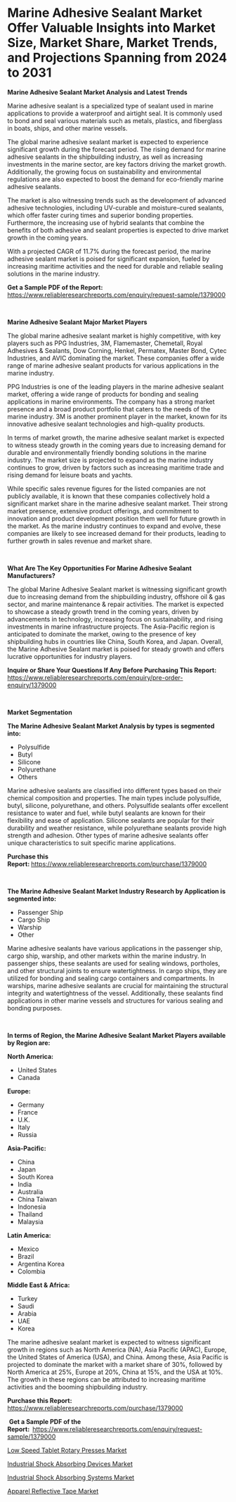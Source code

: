 <p><h1>Marine Adhesive Sealant Market Offer Valuable Insights into Market Size, Market Share, Market Trends, and Projections Spanning from 2024 to 2031</h1></p><p><strong>Marine Adhesive Sealant Market Analysis and Latest Trends</strong></p>
<p><p>Marine adhesive sealant is a specialized type of sealant used in marine applications to provide a waterproof and airtight seal. It is commonly used to bond and seal various materials such as metals, plastics, and fiberglass in boats, ships, and other marine vessels.</p><p>The global marine adhesive sealant market is expected to experience significant growth during the forecast period. The rising demand for marine adhesive sealants in the shipbuilding industry, as well as increasing investments in the marine sector, are key factors driving the market growth. Additionally, the growing focus on sustainability and environmental regulations are also expected to boost the demand for eco-friendly marine adhesive sealants.</p><p>The market is also witnessing trends such as the development of advanced adhesive technologies, including UV-curable and moisture-cured sealants, which offer faster curing times and superior bonding properties. Furthermore, the increasing use of hybrid sealants that combine the benefits of both adhesive and sealant properties is expected to drive market growth in the coming years.</p><p>With a projected CAGR of 11.7% during the forecast period, the marine adhesive sealant market is poised for significant expansion, fueled by increasing maritime activities and the need for durable and reliable sealing solutions in the marine industry.</p></p>
<p><strong>Get a Sample PDF of the Report:&nbsp;</strong> <a href="https://www.reliableresearchreports.com/enquiry/request-sample/1379000">https://www.reliableresearchreports.com/enquiry/request-sample/1379000</a></p>
<p>&nbsp;</p>
<p><strong>Marine Adhesive Sealant Major Market Players</strong></p>
<p><p>The global marine adhesive sealant market is highly competitive, with key players such as PPG Industries, 3M, Flamemaster, Chemetall, Royal Adhesives & Sealants, Dow Corning, Henkel, Permatex, Master Bond, Cytec Industries, and AVIC dominating the market. These companies offer a wide range of marine adhesive sealant products for various applications in the marine industry.</p><p>PPG Industries is one of the leading players in the marine adhesive sealant market, offering a wide range of products for bonding and sealing applications in marine environments. The company has a strong market presence and a broad product portfolio that caters to the needs of the marine industry. 3M is another prominent player in the market, known for its innovative adhesive sealant technologies and high-quality products.</p><p>In terms of market growth, the marine adhesive sealant market is expected to witness steady growth in the coming years due to increasing demand for durable and environmentally friendly bonding solutions in the marine industry. The market size is projected to expand as the marine industry continues to grow, driven by factors such as increasing maritime trade and rising demand for leisure boats and yachts.</p><p>While specific sales revenue figures for the listed companies are not publicly available, it is known that these companies collectively hold a significant market share in the marine adhesive sealant market. Their strong market presence, extensive product offerings, and commitment to innovation and product development position them well for future growth in the market. As the marine industry continues to expand and evolve, these companies are likely to see increased demand for their products, leading to further growth in sales revenue and market share.</p></p>
<p>&nbsp;</p>
<p><strong>What Are The Key Opportunities For Marine Adhesive Sealant Manufacturers?</strong></p>
<p><p>The global Marine Adhesive Sealant market is witnessing significant growth due to increasing demand from the shipbuilding industry, offshore oil & gas sector, and marine maintenance & repair activities. The market is expected to showcase a steady growth trend in the coming years, driven by advancements in technology, increasing focus on sustainability, and rising investments in marine infrastructure projects. The Asia-Pacific region is anticipated to dominate the market, owing to the presence of key shipbuilding hubs in countries like China, South Korea, and Japan. Overall, the Marine Adhesive Sealant market is poised for steady growth and offers lucrative opportunities for industry players.</p></p>
<p><strong>Inquire or Share Your Questions If Any Before Purchasing This Report:</strong> <a href="https://www.reliableresearchreports.com/enquiry/pre-order-enquiry/1379000">https://www.reliableresearchreports.com/enquiry/pre-order-enquiry/1379000</a></p>
<p>&nbsp;</p>
<p><strong>Market Segmentation</strong></p>
<p><strong>The Marine Adhesive Sealant Market Analysis by types is segmented into:</strong></p>
<p><ul><li>Polysulfide</li><li>Butyl</li><li>Silicone</li><li>Polyurethane</li><li>Others</li></ul></p>
<p><p>Marine adhesive sealants are classified into different types based on their chemical composition and properties. The main types include polysulfide, butyl, silicone, polyurethane, and others. Polysulfide sealants offer excellent resistance to water and fuel, while butyl sealants are known for their flexibility and ease of application. Silicone sealants are popular for their durability and weather resistance, while polyurethane sealants provide high strength and adhesion. Other types of marine adhesive sealants offer unique characteristics to suit specific marine applications.</p></p>
<p><strong>Purchase this Report:&nbsp;</strong><a href="https://www.reliableresearchreports.com/purchase/1379000">https://www.reliableresearchreports.com/purchase/1379000</a></p>
<p>&nbsp;</p>
<p><strong>The Marine Adhesive Sealant Market Industry Research by Application is segmented into:</strong></p>
<p><ul><li>Passenger Ship</li><li>Cargo Ship</li><li>Warship</li><li>Other</li></ul></p>
<p><p>Marine adhesive sealants have various applications in the passenger ship, cargo ship, warship, and other markets within the marine industry. In passenger ships, these sealants are used for sealing windows, portholes, and other structural joints to ensure watertightness. In cargo ships, they are utilized for bonding and sealing cargo containers and compartments. In warships, marine adhesive sealants are crucial for maintaining the structural integrity and watertightness of the vessel. Additionally, these sealants find applications in other marine vessels and structures for various sealing and bonding purposes.</p></p>
<p>&nbsp;</p>
<p><strong>In terms of Region, the Marine Adhesive Sealant Market Players available by Region are:</strong></p>
<p>
    <p> <strong> North America: </strong>
        <ul>
            <li>United States</li>
            <li>Canada</li>
        </ul>
        </p> 
    <p> <strong> Europe: </strong>
        <ul>
            <li>Germany</li>
            <li>France</li>
            <li>U.K.</li>
            <li>Italy</li>
            <li>Russia</li>
        </ul>
        </p> 
    <p> <strong> Asia-Pacific: </strong>
        <ul>
            <li>China</li>
            <li>Japan</li>
            <li>South Korea</li>
            <li>India</li>
            <li>Australia</li>
            <li>China Taiwan</li>
            <li>Indonesia</li>
            <li>Thailand</li>
            <li>Malaysia</li>
        </ul>
        </p> 
    <p> <strong> Latin America: </strong>
        <ul>
            <li>Mexico</li>
            <li>Brazil</li>
            <li>Argentina Korea</li>
            <li>Colombia</li>
        </ul>
        </p> 
    <p> <strong> Middle East & Africa: </strong>
        <ul>
            <li>Turkey</li>
            <li>Saudi</li>
            <li>Arabia</li>
            <li>UAE</li>
            <li>Korea</li>
        </ul>
    </p>
    </p>
<p><p>The marine adhesive sealant market is expected to witness significant growth in regions such as North America (NA), Asia Pacific (APAC), Europe, the United States of America (USA), and China. Among these, Asia Pacific is projected to dominate the market with a market share of 30%, followed by North America at 25%, Europe at 20%, China at 15%, and the USA at 10%. The growth in these regions can be attributed to increasing maritime activities and the booming shipbuilding industry.</p></p>
<p><strong>Purchase this Report: </strong><a href="https://www.reliableresearchreports.com/purchase/1379000">https://www.reliableresearchreports.com/purchase/1379000</a></p>
<p>&nbsp;<strong>Get a Sample PDF of the Report:&nbsp;&nbsp;</strong><a href="https://www.reliableresearchreports.com/enquiry/request-sample/1379000">https://www.reliableresearchreports.com/enquiry/request-sample/1379000</a></p>
<p><strong></strong></p>
<p><p><a href="https://zircon-bluebell-299.notion.site/Low-Speed-Tablet-Rotary-Presses-Market-Research-Report-The-Key-To-Successful-Business-Strategy-Fore-9b8b9ed1a7ec4f85a528c3aeef3292f8">Low Speed Tablet Rotary Presses Market</a></p><p><a href="https://view.publitas.com/reportprime-1/global-industrial-shock-absorbing-devices-market-by-types-applications-and-major-players-with-regional-growth-rate-analysis-and-development-situation-from-2023-to-2030/">Industrial Shock Absorbing Devices Market</a></p><p><a href="https://view.publitas.com/reportprime-1/industrial-shock-absorbing-systems-market-research-report-unlocks-analysis-on-the-market-financial-status-market-size-and-market-revenue-upto-2030/">Industrial Shock Absorbing Systems Market</a></p><p><a href="https://view.publitas.com/reportprime-1/apparel-reflective-tape-market-size-market-share-and-global-market-analysis-report-2023-2030/">Apparel Reflective Tape Market</a></p></p>